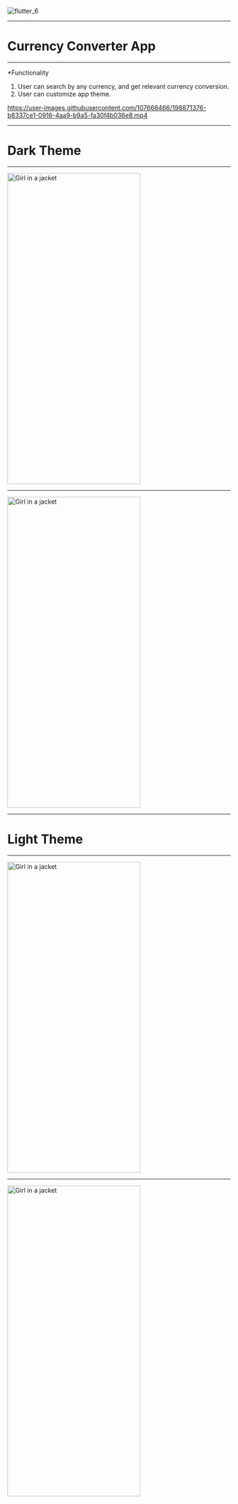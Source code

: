 ![flutter_6](https://user-images.githubusercontent.com/107666466/198870448-df6d206b-4678-4f3f-be00-0c965920fc2c.jpg)

---
# Currency Converter App
---
*Functionality
1. User can search by any currency, and get relevant currency conversion.
2. User can customize app theme.


https://user-images.githubusercontent.com/107666466/198871376-b8337ce1-0916-4aa9-b9a5-fa30f4b036e8.mp4

---
# Dark Theme
---

<img src="https://user-images.githubusercontent.com/107666466/198871286-f6520c7a-ad98-4186-ad79-28f552c553c6.jpg" alt="Girl in a jacket" width="300" height="700">

---
  
<img src="https://user-images.githubusercontent.com/107666466/198871302-8dc91213-d933-47d2-bf7e-d808712459f0.jpg" alt="Girl in a jacket" width="300" height="700">

---
# Light Theme
---
  
<img src="https://user-images.githubusercontent.com/107666466/198871314-80a277bb-ce03-4981-8ccb-779c92e1dd19.jpg" alt="Girl in a jacket" width="300" height="700">

---
  
<img src="https://user-images.githubusercontent.com/107666466/198871336-ab487594-8202-46cb-a69e-499c536d83b2.jpg" alt="Girl in a jacket" width="300" height="700">













